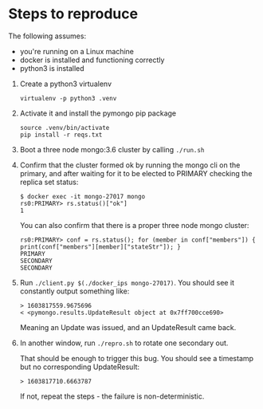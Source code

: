 # Steps to reproduce #

The following assumes:

* you're running on a Linux machine
* docker is installed and functioning correctly
* python3 is installed

1. Create a python3 virtualenv

    ```
    virtualenv -p python3 .venv
    ```

1. Activate it and install the pymongo pip package

    ```
    source .venv/bin/activate
    pip install -r reqs.txt
    ```

1. Boot a three node mongo:3.6 cluster by calling `./run.sh`

1. Confirm that the cluster formed ok by running the mongo cli on the primary, and after waiting for it to be elected to PRIMARY checking the replica set status:

    ```
    $ docker exec -it mongo-27017 mongo
    rs0:PRIMARY> rs.status()["ok"]
    1
    ```

   You can also confirm that there is a proper three node mongo cluster:

    ```
    rs0:PRIMARY> conf = rs.status(); for (member in conf["members"]) { print(conf["members"][member]["stateStr"]); }
    PRIMARY
    SECONDARY
    SECONDARY
    ```

1. Run `./client.py $(./docker_ips mongo-27017)`. You should see it constantly output something like:

    ```
    > 1603817559.9675696
    < <pymongo.results.UpdateResult object at 0x7ff700cce690>
    ```

   Meaning an Update was issued, and an UpdateResult came back.

1. In another window, run `./repro.sh` to rotate one secondary out.

   That should be enough to trigger this bug. You should see a timestamp but no corresponding UpdateResult:

    ```
    > 1603817710.6663787
    ```

   If not, repeat the steps - the failure is non-deterministic.

